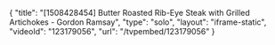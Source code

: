 {
    "title": "[1508428454] Butter Roasted Rib-Eye Steak with Grilled Artichokes - Gordon Ramsay",
    "type": "solo",
    "layout": "iframe-static",
    "videoId": "123179056",
    "url": "\/tvpembed\/123179056"
}